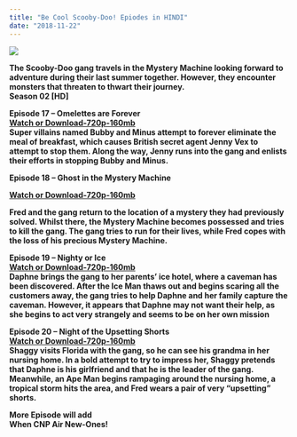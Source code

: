 ```yaml
---
title: "Be Cool Scooby-Doo! Epiodes in HINDI"
date: "2018-11-22"
---
```


[![](https://4.bp.blogspot.com/-A8lvgaAEFOw/Wv_jSt2DIxI/AAAAAAAABaA/tqwRRMA8XsoDsssM7IQDe53iPvpYaDhIwCLcBGAs/s640/imageproxy.php.jpg)](https://4.bp.blogspot.com/-A8lvgaAEFOw/Wv_jSt2DIxI/AAAAAAAABaA/tqwRRMA8XsoDsssM7IQDe53iPvpYaDhIwCLcBGAs/s1600/imageproxy.php.jpg)

**The Scooby-Doo gang travels in the Mystery Machine looking forward to adventure during their last summer together. However, they encounter monsters that threaten to thwart their journey.**  
**Season 02 \[HD\]**

**Episode 17 – Omelettes are Forever**  
[**Watch or Download-720p-160mb**](http://ceesty.com/wXsGRS)  
**Super villains named Bubby and Minus attempt to forever eliminate the meal of breakfast, which causes British secret agent Jenny Vex to attempt to stop them. Along the way, Jenny runs into the gang and enlists their efforts in stopping Bubby and Minus.**   
   
**Episode 18 – Ghost in the Mystery Machine** 

**[Watch or Download-720p-160mb](http://festyy.com/wJP1iN)**

**Fred and the gang return to the location of a mystery they had previously solved. Whilst there, the Mystery Machine becomes possessed and tries to kill the gang. The gang tries to run for their lives, while Fred copes with the loss of his precious Mystery Machine.** 

**Episode 19 – Nighty or Ice**  
[**Watch or Download\-720p-160mb**](http://festyy.com/wZRCUG)  
**Daphne brings the gang to her parents’ ice hotel, where a caveman has been discovered. After the Ice Man thaws out and begins scaring all the customers away, the gang tries to help Daphne and her family capture the caveman. However, it appears that Daphne may not want their help, as she begins to act very strangely and seems to be on her own mission** 

**Episode 20 – Night of the Upsetting Shorts**   
**[Watch or Download-720p-160mb](http://ceesty.com/wJGFKN)**  
**Shaggy visits Florida with the gang, so he can see his grandma in her nursing home. In a bold attempt to try to impress her, Shaggy pretends that Daphne is his girlfriend and that he is the leader of the gang. Meanwhile, an Ape Man begins rampaging around the nursing home, a tropical storm hits the area, and Fred wears a pair of very “upsetting” shorts.**  

**More Episode will add**  
 **When CNP Air New-Ones!**
